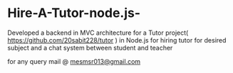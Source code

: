 # Hire-A-Tutor-node.js-

Developed a backend in MVC architecture for a Tutor project( https://github.com/20sabit228/tutor ) in Node.js for hiring tutor for desired subject and a
chat system between student and teacher

for any query mail @ mesmsr013@gmail.com
